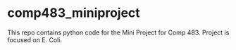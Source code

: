 # comp483_miniproject
This repo contains python code for the Mini Project for Comp 483. Project is focused on E. Coli. 
